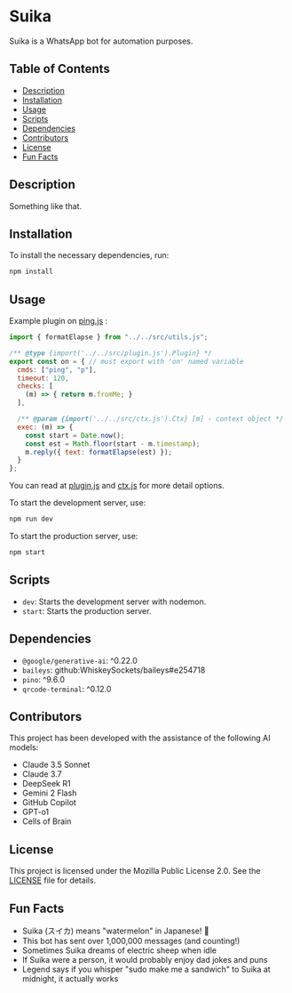 # Suika

Suika is a WhatsApp bot for automation purposes.

## Table of Contents

- [Description](#description)
- [Installation](#installation)
- [Usage](#usage)
- [Scripts](#scripts)
- [Dependencies](#dependencies)
- [Contributors](#contributors)
- [License](#license)
- [Fun Facts](#fun-facts)

## Description

Something like that.

## Installation

To install the necessary dependencies, run:

```bash
npm install
```

## Usage

Example plugin on [ping.js](./plugins/cmd/ping.js) :
```javascript
import { formatElapse } from "../../src/utils.js";

/** @type {import('../../src/plugin.js').Plugin} */
export const on = { // must export with 'on' named variable
  cmds: ["ping", "p"],
  timeout: 120,
  checks: [
    (m) => { return m.fromMe; }
  ],

  /** @param {import('../../src/ctx.js').Ctx} [m] - context object */
  exec: (m) => {
    const start = Date.now();
    const est = Math.floor(start - m.timestamp);
    m.reply({ text: formatElapse(est) });
  }
};
```

You can read at [plugin.js](./src/plugin.js) and [ctx.js](./src/ctx.js) for more detail options.

To start the development server, use:

```bash
npm run dev
```

To start the production server, use:

```bash
npm start
```

## Scripts

- `dev`: Starts the development server with nodemon.
- `start`: Starts the production server.

## Dependencies

- `@google/generative-ai`: ^0.22.0
- `baileys`: github:WhiskeySockets/baileys#e254718
- `pino`: ^9.6.0
- `qrcode-terminal`: ^0.12.0

## Contributors

This project has been developed with the assistance of the following AI models:
- Claude 3.5 Sonnet
- Claude 3.7
- DeepSeek R1
- Gemini 2 Flash
- GitHub Copilot
- GPT-o1
- Cells of Brain

## License

This project is licensed under the Mozilla Public License 2.0. See the [LICENSE](./LICENSE) file for details.

## Fun Facts

- Suika (スイカ) means "watermelon" in Japanese! 🍉
- This bot has sent over 1,000,000 messages (and counting!)
- Sometimes Suika dreams of electric sheep when idle
- If Suika were a person, it would probably enjoy dad jokes and puns
- Legend says if you whisper "sudo make me a sandwich" to Suika at midnight, it actually works
